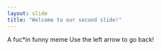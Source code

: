 ```yaml
---
layout: slide
title: "Welcome to our second slide!"
---
```

A fuc*in funny meme
Use the left arrow to go back!
